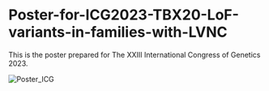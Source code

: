# Poster-for-ICG2023-TBX20-LoF-variants-in-families-with-LVNC
This is the poster prepared for The XXIII International Congress of Genetics 2023.


![Poster_ICG](https://github.com/ichauchcc/Poster-for-ICG2023-TBX20-LoF-variants-in-families-with-LVNC/assets/41668278/adfca812-0bcc-49b8-b2b0-97aba9f6c724)
